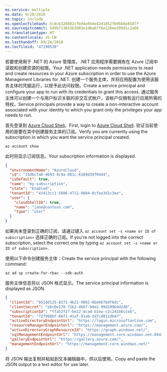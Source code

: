 ```yaml
---
ms.service: multiple
ms.date: 9/20/2018
ms.topic: include
ms.openlocfilehash: 5c8cb328802cfb94e944e4241852fb9568e8507f
ms.sourcegitcommit: 5d9b713653b3d03e1d0a67f6e126ee399d1c2a60
ms.translationtype: HT
ms.contentlocale: zh-CN
ms.lasthandoff: 09/26/2018
ms.locfileid: "47190530"
---
```

<span data-ttu-id="d56e2-101">若要使用用于 .NET 的 Azure 管理库，.NET 应用程序需要拥有在 Azure 订阅中读取和创建资源的权限。</span><span class="sxs-lookup"><span data-stu-id="d56e2-101">Your .NET application needs permissions to read and create resources in your Azure subscription in order to use the Azure Management Libraries for .NET.</span></span> <span data-ttu-id="d56e2-102">创建一个服务主体，并将应用配置为使用该服务主体的凭据运行，以授予此访问权限。</span><span class="sxs-lookup"><span data-stu-id="d56e2-102">Create a service principal and configure your app to run with its credentials to grant this access.</span></span> <span data-ttu-id="d56e2-103">通过服务主体可以创建一个与用户标识关联的非交互式帐户，该帐户仅拥有运行应用所需的特权。</span><span class="sxs-lookup"><span data-stu-id="d56e2-103">Service principals provide a way to create a non-interactive account associated with your identity to which you grant only the privileges your app needs to run.</span></span>

<span data-ttu-id="d56e2-104">首先登录到 [Azure Cloud Shell](https://shell.azure.com/bash)。</span><span class="sxs-lookup"><span data-stu-id="d56e2-104">First, login to [Azure Cloud Shell](https://shell.azure.com/bash).</span></span> <span data-ttu-id="d56e2-105">验证当前使用的是要在其中创建服务主体的订阅。</span><span class="sxs-lookup"><span data-stu-id="d56e2-105">Verify you are currently using the subscription in which you want the service principal created.</span></span> 

```azurecli-interactive
az account show
```

<span data-ttu-id="d56e2-106">此时将显示订阅信息。</span><span class="sxs-lookup"><span data-stu-id="d56e2-106">Your subscription information is displayed.</span></span>

```json
{
  "environmentName": "AzureCloud",
  "id": "15dbcfa8-4b93-4c9a-881c-6189d39f04d4",
  "isDefault": true,
  "name": "my-subscription",
  "state": "Enabled",
  "tenantId": "43413cc1-5886-4711-9804-8cfea3d1c3ee",
  "user": {
    "cloudShellID": true,
    "name": "jane@contoso.com",
    "type": "user"
  }
}
```

<span data-ttu-id="d56e2-107">如果尚未登录到正确的订阅，请通过键入 `az account set -s <name or ID of subscription>` 选择正确的订阅。</span><span class="sxs-lookup"><span data-stu-id="d56e2-107">If you're not logged into the correct subscription, select the correct one by typing `az account set -s <name or ID of subscription>`.</span></span>

<span data-ttu-id="d56e2-108">使用以下命令创建服务主体：</span><span class="sxs-lookup"><span data-stu-id="d56e2-108">Create the service principal with the following command:</span></span>

```azurecli-interactive
az ad sp create-for-rbac --sdk-auth
```

<span data-ttu-id="d56e2-109">服务主体信息将以 JSON 格式显示。</span><span class="sxs-lookup"><span data-stu-id="d56e2-109">The service principal information is displayed as JSON.</span></span>

```json
{
  "clientId": "b52dd125-9272-4b21-9862-0be667bdf6dc",
  "clientSecret": "ebc6e170-72b2-4b6f-9de2-99410964d2d0",
  "subscriptionId": "ffa52f27-be12-4cad-b1ea-c2c241b6cceb",
  "tenantId": "72f988bf-86f1-41af-91ab-2d7cd011db47",
  "activeDirectoryEndpointUrl": "https://login.microsoftonline.com",
  "resourceManagerEndpointUrl": "https://management.azure.com/",
  "activeDirectoryGraphResourceId": "https://graph.windows.net/",
  "sqlManagementEndpointUrl": "https://management.core.windows.net:8443/",
  "galleryEndpointUrl": "https://gallery.azure.com/",
  "managementEndpointUrl": "https://management.core.windows.net/"
}
```

<span data-ttu-id="d56e2-110">将 JSON 输出复制并粘贴到文本编辑器中，供以后使用。</span><span class="sxs-lookup"><span data-stu-id="d56e2-110">Copy and paste the JSON output to a text editor for use later.</span></span>
